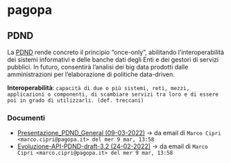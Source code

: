 # pagopa

## PDND

La [PDND](https://www.pagopa.it/it/prodotti-e-servizi/piattaforma-digitale-nazionale-dati) rende concreto il principio “once-only”, abilitando l’interoperabilità dei sistemi informativi e delle banche dati degli Enti e dei gestori di servizi pubblici. In futuro, consentirà l’analisi dei big data prodotti dalle amministrazioni per l’elaborazione di politiche data-driven.

**Interoperabilità**: `capacità di due o più sistemi, reti, mezzi, applicazioni o componenti, di scambiare servizi tra loro e di essere poi in grado di utilizzarli. (def. treccani)`

### Documenti
- [Presentazione_PDND_General (09-03-2022)](https://docs.google.com/viewer?url=https://github.com/UO-TransizioneDigitaleComunePalermo/pagopa/raw/main/2022-PDND/Presentazione_PDND_General_2022-03-09.pdf) → da email di `Marco Cipri <marco.cipri@pagopa.it> del mer 9 mar, 13:58`
- [Evoluzione-API-PDND-draft-3.2 (24-02-2022)](https://docs.google.com/viewer?url=https://github.com/UO-TransizioneDigitaleComunePalermo/pagopa/raw/main/2022-PDND/evoluzione-API-PDND-draft-3.2.pdf) → da email di `Marco Cipri <marco.cipri@pagopa.it> del mer 9 mar, 13:58`



